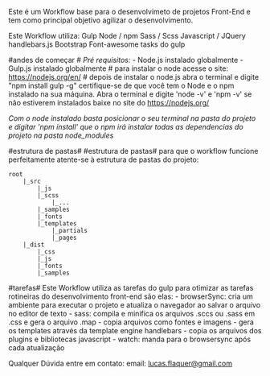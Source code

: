 Este é um Workflow base para o desenvolvimeto de projetos Front-End e tem como principal objetivo agilizar o desenvolvimento.

Este Workflow utiliza:
	Gulp
	Node / npm
	Sass / Scss
	Javascript / JQuery
	handlebars.js
	Bootstrap
	Font-awesome
	tasks do gulp


#andes de começar #
*Pré requisitos:*
	- Node.js instalado globalmente
 	- Gulp.js instalado globalmente
 	# para instalar o node acesse o site: https://nodejs.org/en/
 	# depois de instalar o node.js abra o terminal e digite "npm install gulp -g"
 	certifique-se de que você tem o Node e o npm instalado na sua máquina.
 	Abra o terminal e digite
	'node -v' e 'npm -v'
	se não estiverem instalados baixe no site do https://nodejs.org/

*Com o node instalado basta posicionar o seu terminal na pasta do projeto e digitar 'npm install'
que o npm irá instalar todas as dependencias do projeto na pasta node_modules*

#estrutura de pastas#
#estrutura de pastas#
para que o workflow funcione perfeitamente atente-se à estrutura de pastas do projeto:
```
root
	|_src
		|_js
		|_scss
			|_...
		|_samples
		|_fonts
		|_templates
			|_partials
			|_pages
	|_dist
		|_css
		|_js
		|_fonts
		|_samples
```

#tarefas#
	Este Workflow utiliza as tarefas do gulp para otimizar as tarefas rotineiras do desenvolvimento front-end
	são elas:
	- browserSync: cria um ambiente para executar o projeto e atualiza o navegador ao salvar o arquivo no editor de texto
	- sass: compila e minifica os arquivos .sccs ou .sass em .css e gera o arquivo .map
	- copia arquivos como fontes e imagens
	- gera os templates através da template engine handlebars
	- copia os arquivos dos plugins e bibliotecas javascript
	- watch: manda para o browsersync após cada atualização


Qualquer Dúvida entre em contato:
email: lucas.flaquer@gmail.com
